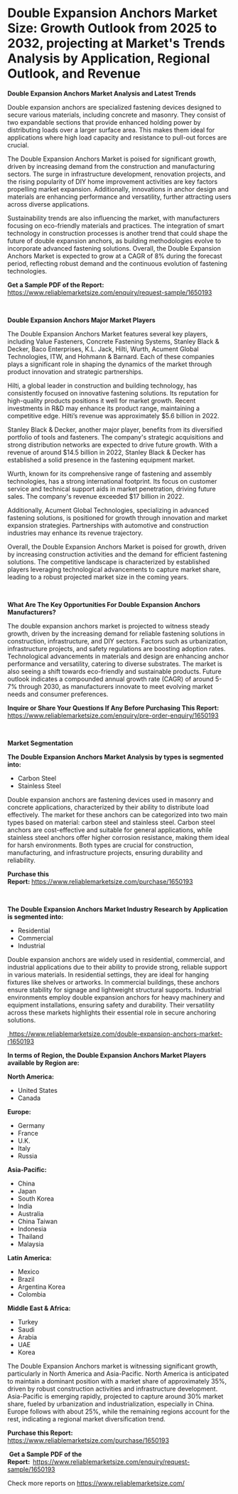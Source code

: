 <p><h1>Double Expansion Anchors Market Size: Growth Outlook from 2025 to 2032, projecting at Market's Trends Analysis by Application, Regional Outlook, and Revenue</h1></p><p><strong>Double Expansion Anchors Market Analysis and Latest Trends</strong></p>
<p><p>Double expansion anchors are specialized fastening devices designed to secure various materials, including concrete and masonry. They consist of two expandable sections that provide enhanced holding power by distributing loads over a larger surface area. This makes them ideal for applications where high load capacity and resistance to pull-out forces are crucial.</p><p>The Double Expansion Anchors Market is poised for significant growth, driven by increasing demand from the construction and manufacturing sectors. The surge in infrastructure development, renovation projects, and the rising popularity of DIY home improvement activities are key factors propelling market expansion. Additionally, innovations in anchor design and materials are enhancing performance and versatility, further attracting users across diverse applications.</p><p>Sustainability trends are also influencing the market, with manufacturers focusing on eco-friendly materials and practices. The integration of smart technology in construction processes is another trend that could shape the future of double expansion anchors, as building methodologies evolve to incorporate advanced fastening solutions. Overall, the Double Expansion Anchors Market is expected to grow at a CAGR of 8% during the forecast period, reflecting robust demand and the continuous evolution of fastening technologies.</p></p>
<p><strong>Get a Sample PDF of the Report:&nbsp;</strong> <a href="https://www.reliablemarketsize.com/enquiry/request-sample/1650193?utm_campaign=1911&utm_medium=2&utm_source=Github&utm_content=ia&utm_term=17022025&utm_id=double-expansion-anchors">https://www.reliablemarketsize.com/enquiry/request-sample/1650193</a></p>
<p>&nbsp;</p>
<p><strong>Double Expansion Anchors Major Market Players</strong></p>
<p><p>The Double Expansion Anchors Market features several key players, including Value Fasteners, Concrete Fastening Systems, Stanley Black & Decker, Baco Enterprises, K.L. Jack, Hilti, Wurth, Acument Global Technologies, ITW, and Hohmann & Barnard. Each of these companies plays a significant role in shaping the dynamics of the market through product innovation and strategic partnerships.</p><p>Hilti, a global leader in construction and building technology, has consistently focused on innovative fastening solutions. Its reputation for high-quality products positions it well for market growth. Recent investments in R&D may enhance its product range, maintaining a competitive edge. Hilti’s revenue was approximately $5.6 billion in 2022.</p><p>Stanley Black & Decker, another major player, benefits from its diversified portfolio of tools and fasteners. The company's strategic acquisitions and strong distribution networks are expected to drive future growth. With a revenue of around $14.5 billion in 2022, Stanley Black & Decker has established a solid presence in the fastening equipment market.</p><p>Wurth, known for its comprehensive range of fastening and assembly technologies, has a strong international footprint. Its focus on customer service and technical support aids in market penetration, driving future sales. The company's revenue exceeded $17 billion in 2022.</p><p>Additionally, Acument Global Technologies, specializing in advanced fastening solutions, is positioned for growth through innovation and market expansion strategies. Partnerships with automotive and construction industries may enhance its revenue trajectory.</p><p>Overall, the Double Expansion Anchors Market is poised for growth, driven by increasing construction activities and the demand for efficient fastening solutions. The competitive landscape is characterized by established players leveraging technological advancements to capture market share, leading to a robust projected market size in the coming years.</p></p>
<p>&nbsp;</p>
<p><strong>What Are The Key Opportunities For Double Expansion Anchors Manufacturers?</strong></p>
<p><p>The double expansion anchors market is projected to witness steady growth, driven by the increasing demand for reliable fastening solutions in construction, infrastructure, and DIY sectors. Factors such as urbanization, infrastructure projects, and safety regulations are boosting adoption rates. Technological advancements in materials and design are enhancing anchor performance and versatility, catering to diverse substrates. The market is also seeing a shift towards eco-friendly and sustainable products. Future outlook indicates a compounded annual growth rate (CAGR) of around 5-7% through 2030, as manufacturers innovate to meet evolving market needs and consumer preferences.</p></p>
<p><strong>Inquire or Share Your Questions If Any Before Purchasing This Report:</strong> <a href="https://www.reliablemarketsize.com/enquiry/pre-order-enquiry/1650193?utm_campaign=1911&utm_medium=2&utm_source=Github&utm_content=ia&utm_term=17022025&utm_id=double-expansion-anchors">https://www.reliablemarketsize.com/enquiry/pre-order-enquiry/1650193</a></p>
<p>&nbsp;</p>
<p><strong>Market Segmentation</strong></p>
<p><strong>The Double Expansion Anchors Market Analysis by types is segmented into:</strong></p>
<p><ul><li>Carbon Steel</li><li>Stainless Steel</li></ul></p>
<p><p>Double expansion anchors are fastening devices used in masonry and concrete applications, characterized by their ability to distribute load effectively. The market for these anchors can be categorized into two main types based on material: carbon steel and stainless steel. Carbon steel anchors are cost-effective and suitable for general applications, while stainless steel anchors offer higher corrosion resistance, making them ideal for harsh environments. Both types are crucial for construction, manufacturing, and infrastructure projects, ensuring durability and reliability.</p></p>
<p><strong>Purchase this Report:&nbsp;</strong><a href="https://www.reliablemarketsize.com/purchase/1650193?utm_campaign=1911&utm_medium=2&utm_source=Github&utm_content=ia&utm_term=17022025&utm_id=double-expansion-anchors">https://www.reliablemarketsize.com/purchase/1650193</a></p>
<p>&nbsp;</p>
<p><strong>The Double Expansion Anchors Market Industry Research by Application is segmented into:</strong></p>
<p><ul><li>Residential</li><li>Commercial</li><li>Industrial</li></ul></p>
<p><p>Double expansion anchors are widely used in residential, commercial, and industrial applications due to their ability to provide strong, reliable support in various materials. In residential settings, they are ideal for hanging fixtures like shelves or artworks. In commercial buildings, these anchors ensure stability for signage and lightweight structural supports. Industrial environments employ double expansion anchors for heavy machinery and equipment installations, ensuring safety and durability. Their versatility across these markets highlights their essential role in secure anchoring solutions.</p></p>
<p><a href="https://www.reliablemarketsize.com/double-expansion-anchors-market-r1650193?utm_campaign=1911&utm_medium=2&utm_source=Github&utm_content=ia&utm_term=17022025&utm_id=double-expansion-anchors">&nbsp;https://www.reliablemarketsize.com/double-expansion-anchors-market-r1650193</a></p>
<p><strong>In terms of Region, the Double Expansion Anchors Market Players available by Region are:</strong></p>
<p>
    <p> <strong> North America: </strong>
        <ul>
            <li>United States</li>
            <li>Canada</li>
        </ul>
        </p> 
    <p> <strong> Europe: </strong>
        <ul>
            <li>Germany</li>
            <li>France</li>
            <li>U.K.</li>
            <li>Italy</li>
            <li>Russia</li>
        </ul>
        </p> 
    <p> <strong> Asia-Pacific: </strong>
        <ul>
            <li>China</li>
            <li>Japan</li>
            <li>South Korea</li>
            <li>India</li>
            <li>Australia</li>
            <li>China Taiwan</li>
            <li>Indonesia</li>
            <li>Thailand</li>
            <li>Malaysia</li>
        </ul>
        </p> 
    <p> <strong> Latin America: </strong>
        <ul>
            <li>Mexico</li>
            <li>Brazil</li>
            <li>Argentina Korea</li>
            <li>Colombia</li>
        </ul>
        </p> 
    <p> <strong> Middle East & Africa: </strong>
        <ul>
            <li>Turkey</li>
            <li>Saudi</li>
            <li>Arabia</li>
            <li>UAE</li>
            <li>Korea</li>
        </ul>
    </p>
    </p>
<p><p>The Double Expansion Anchors market is witnessing significant growth, particularly in North America and Asia-Pacific. North America is anticipated to maintain a dominant position with a market share of approximately 35%, driven by robust construction activities and infrastructure development. Asia-Pacific is emerging rapidly, projected to capture around 30% market share, fueled by urbanization and industrialization, especially in China. Europe follows with about 25%, while the remaining regions account for the rest, indicating a regional market diversification trend.</p></p>
<p><strong>Purchase this Report: </strong><a href="https://www.reliablemarketsize.com/purchase/1650193?utm_campaign=1911&utm_medium=2&utm_source=Github&utm_content=ia&utm_term=17022025&utm_id=double-expansion-anchors">https://www.reliablemarketsize.com/purchase/1650193</a></p>
<p>&nbsp;<strong>Get a Sample PDF of the Report:&nbsp;&nbsp;</strong><a href="https://www.reliablemarketsize.com/enquiry/request-sample/1650193?utm_campaign=1911&utm_medium=2&utm_source=Github&utm_content=ia&utm_term=17022025&utm_id=double-expansion-anchors">https://www.reliablemarketsize.com/enquiry/request-sample/1650193</a></p>
<p><strong></strong></p>
<p>Check more reports on <a href="https://www.reliablemarketsize.com/?utm_campaign=1911&utm_medium=2&utm_source=Github&utm_content=ia&utm_term=17022025&utm_id=double-expansion-anchors">https://www.reliablemarketsize.com/</a></p>